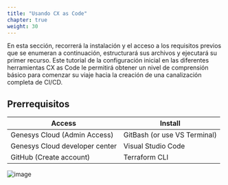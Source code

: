 ```yaml
---
title: "Usando CX as Code"
chapter: true
weight: 30
---
```



En esta sección, recorrerá la instalación y el acceso a los requisitos previos que se enumeran a continuación, estructurará sus archivos y ejecutará su primer recurso. Este tutorial de la configuración inicial en las diferentes herramientas CX as Code le permitirá obtener un nivel de comprensión básico para comenzar su viaje hacia la creación de una canalización completa de CI/CD.

## Prerrequisitos
| Access | Install | 
| ----------- | ----------- |
| Genesys Cloud (Admin Access)  | GitBash (or use VS Terminal) | 
| Genesys Cloud developer center  | Visual Studio Code | 
| GitHub (Create account)  | Terraform CLI |

![image](/images/LetsGetStarted.jpg)

